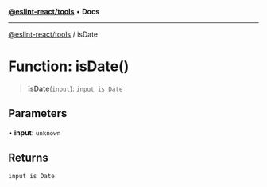 [**@eslint-react/tools**](../README.md) • **Docs**

***

[@eslint-react/tools](../README.md) / isDate

# Function: isDate()

> **isDate**(`input`): `input is Date`

## Parameters

• **input**: `unknown`

## Returns

`input is Date`

